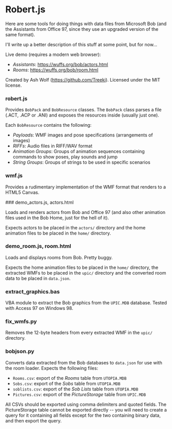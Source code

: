 Robert.js
=========

Here are some tools for doing things with data files from Microsoft Bob (and
the Assistants from Office 97, since they use an upgraded version of the same
format).

I'll write up a better description of this stuff at some point, but for now...

Live demo (requires a modern web browser):

- *Assistants*: https://wuffs.org/bob/actors.html
- *Rooms*: https://wuffs.org/bob/room.html

Created by Ash Wolf (https://github.com/Treeki). Licensed under the MIT
license.

### robert.js

Provides `BobPack` and `BobResource` classes. The `BobPack` class parses a
file (.ACT, .ACP or .ANI) and exposes the resources inside (usually just one).

Each `BobResource` contains the following:

- *Payloads*: WMF images and pose specifications (arrangements of images)
- *RIFFs*: Audio files in RIFF/WAV format
- *Animation Groups*: Groups of animation sequences containing commands to show poses, play sounds and jump
- *String Groups*: Groups of strings to be used in specific scenarios

### wmf.js

Provides a rudimentary implementation of the WMF format that renders to a
HTML5 Canvas.

### demo_actors.js, actors.html

Loads and renders actors from Bob and Office 97 (and also other animation
files used in the Bob Home, just for the hell of it).

Expects actors to be placed in the `actors/` directory and the home animation
files to be placed in the `home/` directory.

### demo_room.js, room.html

Loads and displays rooms from Bob. Pretty buggy.

Expects the home animation files to be placed in the `home/` directory, the
extracted WMFs to be placed in the `upic/` directory and the converted room
data to be placed in `data.json`.

### extract_graphics.bas

VBA module to extract the Bob graphics from the `UPIC.MDB` database. Tested
with Access 97 on Windows 98.

### fix_wmfs.py

Removes the 12-byte headers from every extracted WMF in the `upic/` directory.

### bobjson.py

Converts data extracted from the Bob databases to `data.json` for use with the
room loader. Expects the following files:

- `Rooms.csv`: export of the *Rooms* table from `UTOPIA.MDB`
- `Sobs.csv`: export of the *Sobs* table from `UTOPIA.MDB`
- `soblists.csv`: export of the *Sob Lists* table from `UTOPIA.MDB`
- `Pictures.csv`: export of the *PictureStorage* table from `UPIC.MDB`

All CSVs should be exported using comma delimiters and quoted fields. The
PictureStorage table cannot be exported directly -- you will need to create
a query for it containing all fields except for the two containing binary
data, and then export the query.

